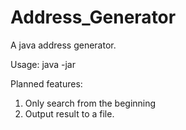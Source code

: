 # Address_Generator
A java address generator.

Usage: java -jar <Addr gen file.jar> <Threads> <Words to search for seperated by spaces>

Planned features:
1. Only search from the beginning
2. Output result to a file.

